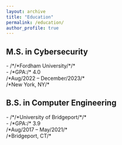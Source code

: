 ```yaml
---
layout: archive
title: "Education"
permalink: /education/
author_profile: true
---
```


## M.S. in Cybersecurity
<div class="education-entry">
    <div class="left-column">
        - /*/*Fordham University/*/* <br>
        - /*GPA:/* 4.0
    </div>
    <div class="right-column">
        /*Aug/2022 – December/2023/*  <br>
        /*New York, NY/*
    </div>
</div>

## B.S. in Computer Engineering
<div class="education-entry">
    <div class="left-column">
        - /*/*University of Bridgeport/*/* <br>
        - /*GPA:/* 3.9
    </div>
    <div class="right-column">
        /*Aug/2017 – May/2021/*  <br>
        /*Bridgeport, CT/*
    </div>
</div>
